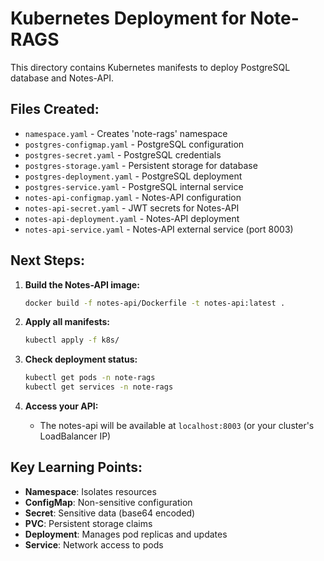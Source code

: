 # Kubernetes Deployment for Note-RAGS

This directory contains Kubernetes manifests to deploy PostgreSQL database and Notes-API.

## Files Created:
- `namespace.yaml` - Creates 'note-rags' namespace
- `postgres-configmap.yaml` - PostgreSQL configuration
- `postgres-secret.yaml` - PostgreSQL credentials
- `postgres-storage.yaml` - Persistent storage for database
- `postgres-deployment.yaml` - PostgreSQL deployment
- `postgres-service.yaml` - PostgreSQL internal service
- `notes-api-configmap.yaml` - Notes-API configuration  
- `notes-api-secret.yaml` - JWT secrets for Notes-API
- `notes-api-deployment.yaml` - Notes-API deployment
- `notes-api-service.yaml` - Notes-API external service (port 8003)

## Next Steps:

1. **Build the Notes-API image:**
   ```bash
   docker build -f notes-api/Dockerfile -t notes-api:latest .
   ```

2. **Apply all manifests:**
   ```bash
   kubectl apply -f k8s/
   ```

3. **Check deployment status:**
   ```bash
   kubectl get pods -n note-rags
   kubectl get services -n note-rags
   ```

4. **Access your API:**
   - The notes-api will be available at `localhost:8003` (or your cluster's LoadBalancer IP)

## Key Learning Points:
- **Namespace**: Isolates resources
- **ConfigMap**: Non-sensitive configuration
- **Secret**: Sensitive data (base64 encoded)
- **PVC**: Persistent storage claims
- **Deployment**: Manages pod replicas and updates
- **Service**: Network access to pods
